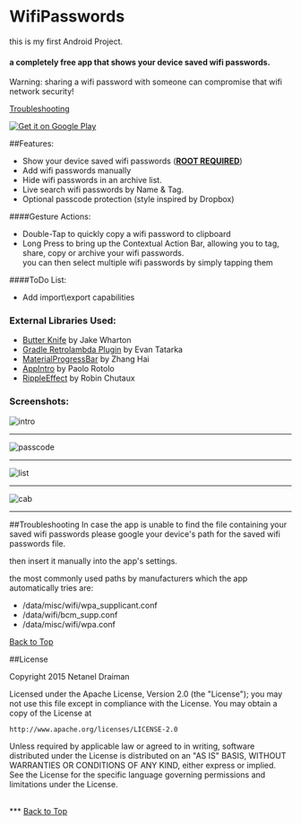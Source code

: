 # WifiPasswords

this is my first Android Project.

#### a completely free app that shows your device saved wifi passwords.


Warning: sharing a wifi password with someone can compromise that wifi network security!

<a href="#troubleshooting">Troubleshooting</a>

<a href="https://play.google.com/store/apps/details?id=com.gmail.ndrdevelop.wifipasswords" target="_blank">
  <img alt="Get it on Google Play"
       src="https://developer.android.com/images/brand/en_generic_rgb_wo_45.png" />
</a>

##Features:
- Show your device saved wifi passwords (<u><b>ROOT REQUIRED</b></u>) 
- Add wifi passwords manually
- Hide wifi passwords in an archive list.
- Live search wifi passwords by Name & Tag.
- Optional passcode protection (style inspired by Dropbox)


####Gesture Actions:
- Double-Tap to quickly copy a wifi password to clipboard
- Long Press to bring up the Contextual Action Bar, allowing you to tag, share, copy or archive your wifi passwords.
</br>you can then select multiple wifi passwords by simply tapping them

####ToDo List:
- Add import\export capabilities

### External Libraries Used:

- <a href="https://github.com/JakeWharton/butterknife">Butter Knife</a> by Jake Wharton
- <a href="https://github.com/evant/gradle-retrolambda">Gradle Retrolambda Plugin</a>  by Evan Tatarka
- <a href="https://github.com/DreaminginCodeZH/MaterialProgressBar">MaterialProgressBar</a> by Zhang Hai
- <a href="https://github.com/PaoloRotolo/AppIntro">AppIntro</a> by Paolo Rotolo
- <a href="https://github.com/traex/RippleEffect">RippleEffect</a>  by Robin Chutaux

### Screenshots:

![intro](/intro.png)
***
![passcode](/passcode.png)
***
![list](/list.png)
***
![cab](/cab.png)
***

##Troubleshooting
In case the app is unable to find the file containing your saved wifi passwords please google your device's path for the saved wifi passwords file.

then insert it manually into the app's settings.

the most commonly used paths by manufacturers which the app automatically tries are: 
- /data/misc/wifi/wpa_supplicant.conf
- /data/wifi/bcm_supp.conf
- /data/misc/wifi/wpa.conf


<a href="#wifipasswords">Back to Top</a>

##License

Copyright 2015 Netanel Draiman

Licensed under the Apache License, Version 2.0 (the "License");
you may not use this file except in compliance with the License.
You may obtain a copy of the License at

    http://www.apache.org/licenses/LICENSE-2.0

Unless required by applicable law or agreed to in writing, software
distributed under the License is distributed on an "AS IS" BASIS,
WITHOUT WARRANTIES OR CONDITIONS OF ANY KIND, either express or implied.
See the License for the specific language governing permissions and
limitations under the License.


</br>
***
<a href="#wifipasswords">Back to Top</a>
